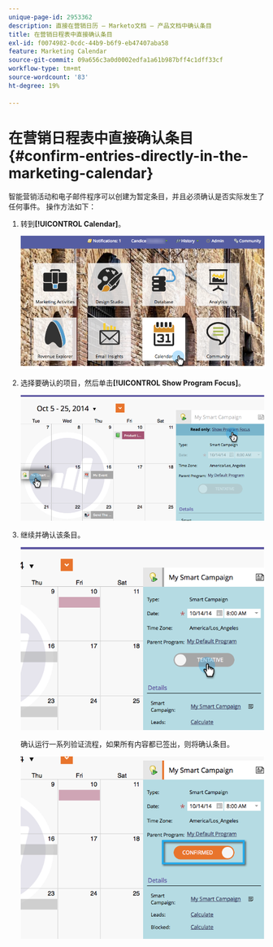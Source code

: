 ```yaml
---
unique-page-id: 2953362
description: 直接在营销日历 — Marketo文档 — 产品文档中确认条目
title: 在营销日程表中直接确认条目
exl-id: f0074982-0cdc-44b9-b6f9-eb47407aba58
feature: Marketing Calendar
source-git-commit: 09a656c3a0d0002edfa1a61b987bff4c1dff33cf
workflow-type: tm+mt
source-wordcount: '83'
ht-degree: 19%

---
```


# 在营销日程表中直接确认条目 {#confirm-entries-directly-in-the-marketing-calendar}

智能营销活动和电子邮件程序可以创建为暂定条目，并且必须确认是否实际发生了任何事件。 操作方法如下：

1. 转到&#x200B;**[!UICONTROL Calendar]**。

   ![](assets/2017-05-10-15-30-47-5.png)

1. 选择要确认的项目，然后单击&#x200B;**[!UICONTROL Show Program Focus]**。

   ![](assets/image2014-10-20-13-3a22-3a15.png)

1. 继续并确认该条目。

   ![](assets/image2014-10-20-13-3a22-3a26.png)

   确认运行一系列验证流程，如果所有内容都已签出，则将确认条目。

   ![](assets/image2014-10-20-13-3a22-3a36.png)
